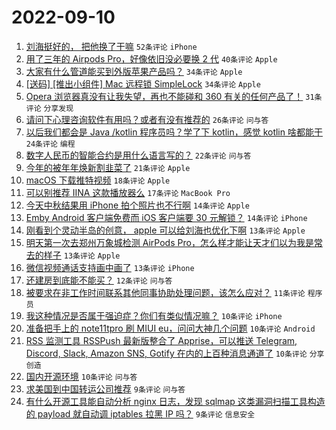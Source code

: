 # 2022-09-10

1. [刘海挺好的， 把他换了干嘛](https://www.v2ex.com/t/879058) `52条评论` `iPhone`
1. [用了三年的 Airpods Pro，好像依旧没必要换 2 代](https://www.v2ex.com/t/879052) `40条评论` `Apple`
1. [大家有什么管道能买到外版苹果产品吗？](https://www.v2ex.com/t/879053) `34条评论` `Apple`
1. [[送码] [推出小组件] Mac 远程锁 SimpleLock](https://www.v2ex.com/t/879062) `34条评论` `Apple`
1. [Opera 浏览器真没有让我失望，再也不能碰和 360 有关的任何产品了！](https://www.v2ex.com/t/879133) `31条评论` `分享发现`
1. [请问下心理咨询软件有用吗？或者有没有推荐的](https://www.v2ex.com/t/879077) `26条评论` `问与答`
1. [以后我们都会是 Java /kotlin 程序员吗？学了下 kotlin，感觉 kotlin 啥都能干](https://www.v2ex.com/t/879059) `24条评论` `编程`
1. [数字人民币的智能合约是用什么语言写的？](https://www.v2ex.com/t/879073) `22条评论` `问与答`
1. [今年的被年年焕新割韭菜了](https://www.v2ex.com/t/879122) `21条评论` `Apple`
1. [macOS 下载推特视频](https://www.v2ex.com/t/879170) `18条评论` `Apple`
1. [可以别推荐 IINA 这款播放器么](https://www.v2ex.com/t/879106) `17条评论` `MacBook Pro`
1. [今天中秋结果用 iPhone 拍个照片也不行啊](https://www.v2ex.com/t/879174) `14条评论` `Apple`
1. [Emby Android 客户端免费而 iOS 客户端要 30 元解锁？](https://www.v2ex.com/t/879103) `14条评论` `iPhone`
1. [刚看到个灵动半岛的创意， apple 可以给刘海也优化下啊](https://www.v2ex.com/t/879161) `13条评论` `Apple`
1. [明天第一次去郑州万象城检测 AirPods Pro，怎么样才能让天才们以为我是常去的样子](https://www.v2ex.com/t/879151) `13条评论` `Apple`
1. [微信视频通话支持画中画了](https://www.v2ex.com/t/879078) `13条评论` `iPhone`
1. [还建房到底能不能买？](https://www.v2ex.com/t/879070) `12条评论` `问与答`
1. [被要求在非工作时间联系其他同事协助处理问题，该怎么应对？](https://www.v2ex.com/t/879154) `11条评论` `程序员`
1. [我这种情况是否属于强迫症？你们有类似情况嘛？](https://www.v2ex.com/t/879183) `10条评论` `iPhone`
1. [准备把手上的 note11tpro 刷 MIUI eu，问问大神几个问题](https://www.v2ex.com/t/879160) `10条评论` `Android`
1. [RSS 监测工具 RSSPush 最新版整合了 Apprise，可以推送 Telegram, Discord, Slack, Amazon SNS, Gotify 在内的上百种消息通道了](https://www.v2ex.com/t/879112) `10条评论` `分享创造`
1. [国内开源环境](https://www.v2ex.com/t/879105) `10条评论` `问与答`
1. [求美国到中国转运公司推荐](https://www.v2ex.com/t/879098) `9条评论` `问与答`
1. [有什么开源工具能自动分析 nginx 日志，发现 sqlmap 这类漏洞扫描工具构造的 payload 就自动调 iptables 拉黑 IP 吗？](https://www.v2ex.com/t/879087) `9条评论` `信息安全`
